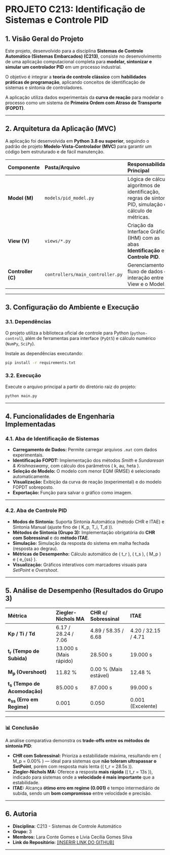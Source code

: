# PROJETO C213: Identificação de Sistemas e Controle PID

## 1. Visão Geral do Projeto

Este projeto, desenvolvido para a disciplina **Sistemas de Controle Automático (Sistemas Embarcados) (C213)**, consiste no desenvolvimento de uma aplicação computacional completa para **modelar, sintonizar e simular um controlador PID** em um processo industrial.

O objetivo é integrar a **teoria de controle clássico** com **habilidades práticas de programação**, aplicando conceitos de identificação de sistemas e sintonia de controladores.

A aplicação utiliza dados experimentais da **curva de reação** para modelar o processo como um sistema de **Primeira Ordem com Atraso de Transporte (FOPDT)**.

---

## 2. Arquitetura da Aplicação (MVC)

A aplicação foi desenvolvida em **Python 3.8 ou superior**, seguindo o padrão de projeto **Modelo-Vista-Controlador (MVC)** para garantir um código bem estruturado e de fácil manutenção.

| Componente | Pasta/Arquivo | Responsabilidade Principal |
| :--- | :--- | :--- |
| **Model (M)** | `models/pid_model.py` | Lógica de cálculo, algoritmos de identificação, regras de sintonia PID, simulação e cálculo de métricas. |
| **View (V)** | `views/*.py` | Criação da Interface Gráfica (IHM) com as abas **Identificação** e **Controle PID**. |
| **Controller (C)** | `controllers/main_controller.py` | Gerenciamento do fluxo de dados e interação entre a View e o Model. |

---

## 3. Configuração do Ambiente e Execução

### 3.1. Dependências

O projeto utiliza a biblioteca oficial de controle para Python (`python-control`), além de ferramentas para interface (`PyQt5`) e cálculo numérico (`NumPy`, `SciPy`).

Instale as dependências executando:

```bash
pip install -r requirements.txt
```

### 3.2. Execução

Execute o arquivo principal a partir do diretório raiz do projeto:

```bash
python main.py
```

---

## 4. Funcionalidades de Engenharia Implementadas

### 4.1. Aba de Identificação de Sistemas

- **Carregamento de Dados:** Permite carregar arquivos `.mat` com dados experimentais.  
- **Identificação FOPDT:** Implementação dos métodos *Smith* e *Sundaresan & Krishnaswamy*, com cálculo dos parâmetros \( k, 	au, 	heta \).  
- **Seleção de Modelo:** O modelo com menor EQM (RMSE) é selecionado automaticamente.  
- **Visualização:** Exibição da curva de reação (experimental) e do modelo FOPDT sobreposto.  
- **Exportação:** Função para salvar o gráfico como imagem.  

---

### 4.2. Aba de Controle PID

- **Modos de Sintonia:** Suporta Sintonia Automática (método CHR e ITAE) e Sintonia Manual (ajuste fino de \( K_p, T_i, T_d \)).  
- **Métodos de Sintonia (Grupo 3):** Implementação obrigatória do **CHR com Sobressinal** e do **método ITAE**.  
- **Simulação:** Simulação da resposta do sistema em malha fechada (resposta ao degrau).  
- **Métricas de Desempenho:** Cálculo automático de \( t_r \), \( t_s \), \( M_p \) e \( e_{ss} \).  
- **Visualização:** Gráficos interativos com marcadores visuais para *SetPoint* e *Overshoot*.  

---

## 5. Análise de Desempenho (Resultados do Grupo 3)

| Métrica | Ziegler-Nichols MA | CHR c/ Sobressinal | ITAE |
| :--- | :--- | :--- | :--- |
| **Kp / Ti / Td** | 6.17 / 28.24 / 7.06 | 4.89 / 58.35 / 6.68 | 4.20 / 32.15 / 4.71 |
| **t<sub>r</sub> (Tempo de Subida)** | 13.000 s (Mais rápido) | 28.500 s | 19.000 s |
| **M<sub>p</sub> (Overshoot)** | 11.82 % | 0.00 % (Mais estável) | 12.48 % |
| **t<sub>s</sub> (Tempo de Acomodação)** | 85.000 s | 87.000 s | 99.000 s |
| **e<sub>ss</sub> (Erro em Regime)** | 0.001 | 0.050 | 0.001 (Excelente) |

---

### 📊 Conclusão

A análise comparativa demonstra os **trade-offs entre os métodos de sintonia PID**:

- **CHR com Sobressinal:** Prioriza a estabilidade máxima, resultando em \( M_p = 0.00\% \) — ideal para sistemas que **não toleram ultrapassar o SetPoint**, porém com resposta mais lenta (\( t_r = 28.5s \)).  
- **Ziegler-Nichols MA:** Oferece a resposta **mais rápida** (\( t_r = 13s \)), indicado para sistemas onde a **velocidade é mais importante** que a estabilidade.  
- **ITAE:** Alcança **ótimo erro em regime (0.001)** e tempo intermediário de subida, sendo um **bom compromisso** entre velocidade e precisão.

---

## 6. Autoria

- **Disciplina:** C213 - Sistemas de Controle Automático  
- **Grupo:** 3  
- **Membros:** Lara Conte Gomes e Lívia Cecília Gomes Silva 
- **Link do Repositório:** [\[INSERIR LINK DO GITHUB\]](https://github.com/liviaceciliags/C213.git)

---
